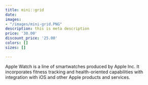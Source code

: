 ```yaml
---
title: mini::grid
date: 
images:
- "/images/mini-grid.PNG"
description: this is meta description
price: '30.00'
discount_price: '25.00'
colors: []
sizes: []

---
```

Apple Watch is a line of smartwatches produced by Apple Inc. It incorporates fitness tracking and health-oriented capabilities with integration with iOS and other Apple products and services.